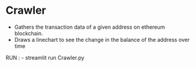 # Crawler
 - Gathers the transaction data of a given address on ethereum blockchain.
- Draws a linechart to see the change in the balance of the address over time


RUN : - streamlit run Crawler.py
